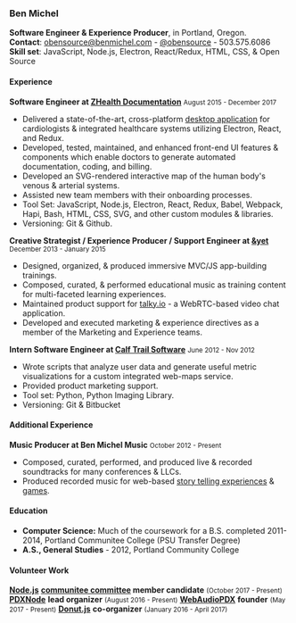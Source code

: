 
### **Ben Michel**

**Software Engineer & Experience Producer**, in Portland, Oregon.<br />
**Contact**: obensource@benmichel.com - [@obensource](https://twitter.com/obensource) - 503.575.6086<br />
**Skill set**: JavaScript, Node.js, Electron, React/Redux, HTML, CSS, & Open Source

#### Experience

**Software Engineer at [ZHealth Documentation](https://zhealthdocumentation.com/)**
<small>August 2015 - December 2017</small>
  * Delivered a state-of-the-art, cross-platform [desktop application](https://zhealthdocumentation.com/etch-suite/) for cardiologists & integrated healthcare systems utilizing Electron, React, and Redux.
  * Developed, tested, maintained, and enhanced front-end UI features & components which enable doctors to generate automated documentation, coding, and billing.
  * Developed an SVG-rendered interactive map of the human body's venous & arterial systems.
  * Assisted new team members with their onboarding processes.
  * Tool Set: JavaScript, Node.js, Electron, React, Redux, Babel, Webpack, Hapi, Bash, HTML, CSS, SVG, and other custom modules & libraries.
  * Versioning: Git & Github.

**Creative Strategist / Experience Producer / Support Engineer at [&yet](https://andyet.com/)**
<small>December 2013 - January 2015</small>
  * Designed, organized, & produced immersive MVC/JS app-building trainings.
  * Composed, curated, & performed educational music as training content for multi-faceted learning experiences.
  * Maintained product support for [talky.io](https://talky.io/) - a WebRTC-based video chat application.
  * Developed and executed marketing & experience directives as a member of the Marketing and Experience teams.

**Intern Software Engineer at [Calf Trail Software](http://calftrail.com/)**
<small>June 2012 - Nov 2012</small>
  * Wrote scripts that analyze user data and generate useful metric visualizations for a custom integrated web-maps service.
  * Provided product marketing support.
  * Tool set: Python, Python Imaging Library.
  * Versioning: Git & Bitbucket

#### Additional Experience

**Music Producer at Ben Michel Music**
<small>October 2012 - Present</small>
  * Composed, curated, performed, and produced live & recorded soundtracks for many conferences & LLCs.
  * Produced recorded music for web-based [story telling experiences](https://wildling.co/) & [games](https://www.nytimes.com/interactive/2016/11/01/opinion/voting-suppression-videogame.html).

#### Education
* **Computer Science:** Much of the coursework for a B.S. completed
2011-2014, Portland Communitee College (PSU Transfer Degree)
* **A.S., General Studies** - 2012, Portland Community College

#### Volunteer Work

**[Node.js](https://github.com/nodejs)** **[communitee committee](https://github.com/nodejs/community-committee) member candidate** <small>(October 2017 - Present)</small>
**[PDXNode](http://pdxnode.org/)** **lead organizer** <small>(August 2016 - Present)</small>
**[WebAudioPDX](https://github.com/WebAudioPDX/webaudiopdx)** **founder** <small>(May 2017 - Present)</small>
**[Donut.js](http://donutjs.club)** **co-organizer** <small>(January 2016 - April 2017)</small>

